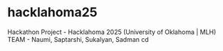# hacklahoma25

Hackathon Project - Hacklahoma 2025 (University of Oklahoma | MLH)
TEAM - Naumi, Saptarshi, Sukalyan, Sadman
cd